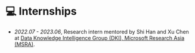 # 💻 Internships
- *2022.07 - 2023.06*, Research intern mentored by Shi Han and Xu Chen at [Data Knowledge Intelligence Group (DKI), Microsoft Research Asia (MSRA)](https://www.microsoft.com/en-us/research/group/data-knowledge-intelligence/).